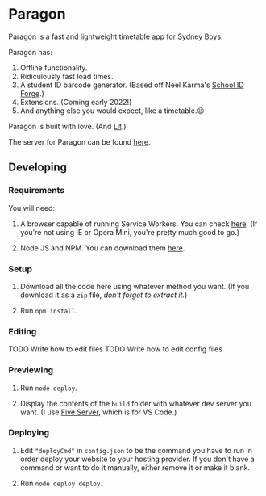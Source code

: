 # Paragon

Paragon is a fast and lightweight timetable app for Sydney Boys.

Paragon has:

1. Offline functionality.
2. Ridiculously fast load times.
3. A student ID barcode generator. (Based off Neel Karma's [School ID Forge](https://github.com/neelkarma/schoolidforge).)
4. Extensions. (Coming early 2022!)
5. And anything else you would expect, like a timetable.😉

Paragon is built with love. (And [Lit](https://lit.dev).)

The server for Paragon can be found [here](https://github.com/AndrewPerson/IBM-Paragon-Server).

## Developing

### Requirements

You will need:

1. A browser capable of running Service Workers. You can check [here](https://caniuse.com/serviceworkers). (If you're not using IE or Opera Mini, you're pretty much good to go.)

2. Node JS and NPM. You can download them [here](https://nodejs.org/en/).

### Setup

1. Download all the code here using whatever method you want. (If you download it as a `zip` file, *don't forget to extract it.*)

2. Run ```npm install```.

### Editing

TODO Write how to edit files
TODO Write how to edit config files

### Previewing

1. Run ```node deploy```.

2. Display the contents of the `build` folder with whatever dev server you want. (I use [Five Server](https://marketplace.visualstudio.com/items?itemName=yandeu.five-server), which is for VS Code.)

### Deploying

1. Edit `"deployCmd"` in `config.json` to be the command you have to run in order deploy your website to your hosting provider. If you don't have a command or want to do it manually, either remove it or make it blank.

2. Run ```node deploy deploy```.

